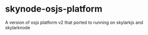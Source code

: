 # skynode-osjs-platform
A version of osjs platform  v2 that ported to running on skylarkjs and skylarknode
